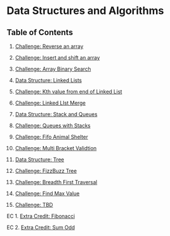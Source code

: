 # Data Structures and Algorithms

## Table of Contents

1. [Challenge: Reverse an array](Challenges/reverseArray)

2. [Challenge: Insert and shift an array](Challenges/arrayShift)

3. [Challenge: Array Binary Search](Challenges/BinarySearch)

4. [Data Structure: Linked Lists](Data-Structures/linked_list)

5. [Challenge: Kth value from end of Linked List](Challenges/linkedlistKFromEnd)

6. [Challenge: Linked LIst Merge](Challenges/ll_merge)

7. [Data Structure: Stack and Queues](Data-Structures/Stack&Queues)

8. [Challenge: Queues with Stacks](Challenges/QueuesWithStacks)

9. [Challenge: Fifo Animal Shelter](Challenges/FifoAnimalShelter)

10. [Challenge: Multi Bracket Validtion](Challenges/MultiBracketValidation)

11. [Data Structure: Tree](Data-Structures/tree)

12. [Challenge: FizzBuzz Tree](Challenges/FizzBuzzTree)

13. [Challenge: Breadth First Traversal](Challenges/BreadthFirstTraversal)

14. [Challenge: Find Max Value](Challenges/findMaximumValue)

15. [Challenge: TBD](Challenges/)

EC 1. [Extra Credit: Fibonacci](Challenges/ECFibonacci)

EC 2. [Extra Credit: Sum Odd](Challenges/ECSumOdd)